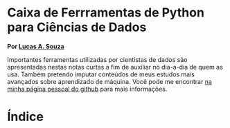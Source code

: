 # Caixa de Ferrramentas de Python para Ciências de Dados

**Por [Lucas A. Souza](https://lucas-alves-souza.github.io/)**

Importantes ferramentas utilizadas por cientistas de dados são apresentadas nestas notas curtas a fim de auxiliar no dia-a-dia de quem as usa.
Também pretendo imputar conteúdos de meus estudos mais avançados sobre aprendizado de máquina.
Você pode me encontrar [na minha página pessoal do github](https://lucas-alves-souza.github.io/) para mais informações.


# Índice

```{tableofcontents}
```
